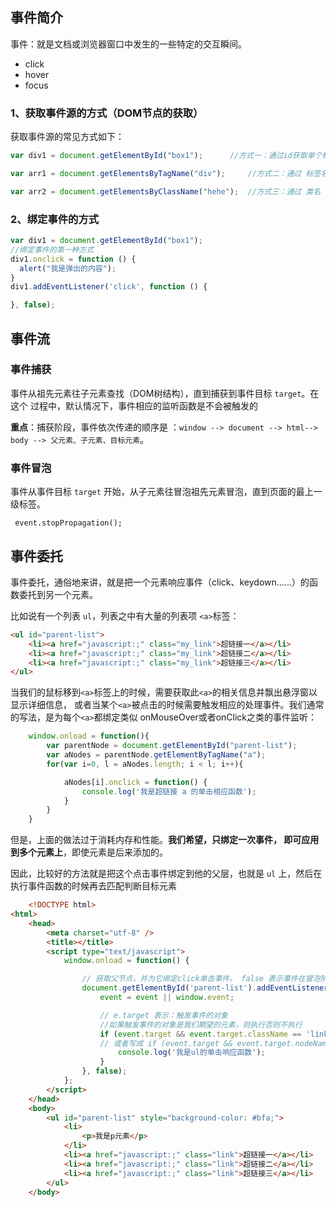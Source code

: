 ## 事件简介

事件：就是文档或浏览器窗口中发生的一些特定的交互瞬间。

- click
- hover
- focus


### 1、获取事件源的方式（DOM节点的获取）

获取事件源的常见方式如下：

```js
var div1 = document.getElementById("box1");      //方式一：通过id获取单个标签

var arr1 = document.getElementsByTagName("div");     //方式二：通过 标签名 获得 

var arr2 = document.getElementsByClassName("hehe");  //方式三：通过 类名 获得 
```

### 2、绑定事件的方式

```js
var div1 = document.getElementById("box1");
//绑定事件的第一种方式
div1.onclick = function () {
  alert("我是弹出的内容");
}
div1.addEventListener('click', function () {

}, false);
```
## 事件流
### 事件捕获
事件从祖先元素往子元素查找（DOM树结构），直到捕获到事件目标 `target`。在这个
过程中，默认情况下，事件相应的监听函数是不会被触发的

**重点**：捕获阶段，事件依次传递的顺序是
：`window --> document --> html--> body --> 父元素、子元素、目标元素`。
### 事件冒泡
事件从事件目标 `target` 开始，从子元素往冒泡祖先元素冒泡，直到页面的最上一级标签。

` event.stopPropagation();`

## 事件委托
事件委托，通俗地来讲，就是把一个元素响应事件（click、keydown......）的函数委托到另一个元素。

比如说有一个列表 `ul`，列表之中有大量的列表项 `<a>`标签：

```html
<ul id="parent-list">
    <li><a href="javascript:;" class="my_link">超链接一</a></li>
    <li><a href="javascript:;" class="my_link">超链接二</a></li>
    <li><a href="javascript:;" class="my_link">超链接三</a></li>
</ul>
```

当我们的鼠标移到`<a>`标签上的时候，需要获取此`<a>`的相关信息并飘出悬浮窗以显示详细信息，
或者当某个`<a>`被点击的时候需要触发相应的处理事件。我们通常的写法，是为每个`<a>`都绑定类似
onMouseOver或者onClick之类的事件监听：

```javascript
    window.onload = function(){
        var parentNode = document.getElementById("parent-list");
        var aNodes = parentNode.getElementByTagName("a");
        for(var i=0, l = aNodes.length; i < l; i++){

            aNodes[i].onclick = function() {
                console.log('我是超链接 a 的单击相应函数');
            }
        }
    }
```

但是，上面的做法过于消耗内存和性能。**我们希望，只绑定一次事件，
即可应用到多个元素上**，即使元素是后来添加的。

因此，比较好的方法就是把这个点击事件绑定到他的父层，也就是 `ul` 上，然后在
执行事件函数的时候再去匹配判断目标元素

```html
    <!DOCTYPE html>
<html>
    <head>
        <meta charset="utf-8" />
        <title></title>
        <script type="text/javascript">
            window.onload = function() {

                // 获取父节点，并为它绑定click单击事件。 false 表示事件在冒泡阶段触发（默认）
                document.getElementById('parent-list').addEventListener('click', function(event) {
                    event = event || window.event;

                    // e.target 表示：触发事件的对象
                    //如果触发事件的对象是我们期望的元素，则执行否则不执行
                    if (event.target && event.target.className == 'link') {
                    // 或者写成 if (event.target && event.target.nodeName.toUpperCase() == 'A') {
                        console.log('我是ul的单击响应函数');
                    }
                }, false);
            };
        </script>
    </head>
    <body>
        <ul id="parent-list" style="background-color: #bfa;">
            <li>
                <p>我是p元素</p>
            </li>
            <li><a href="javascript:;" class="link">超链接一</a></li>
            <li><a href="javascript:;" class="link">超链接二</a></li>
            <li><a href="javascript:;" class="link">超链接三</a></li>
        </ul>
    </body>
```
